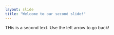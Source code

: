 ```yaml
---
layout: slide
title: "Welcome to our second slide!"
---
```

THis is a second text.
Use the left arrow to go back!
